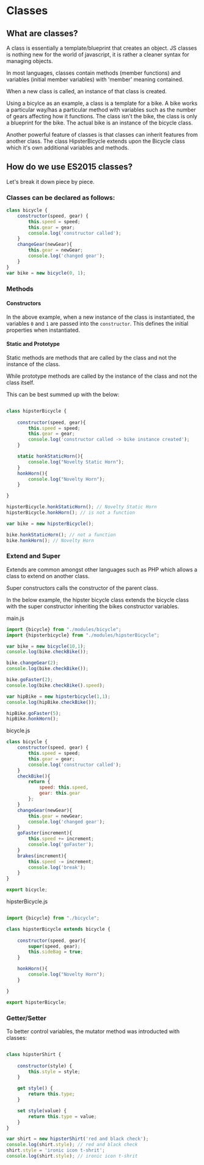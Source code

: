 # Classes

## What are classes?

A class is essentially a template/blueprint that creates an object. JS classes is nothing new for the world of javascript, it is rather a cleaner syntax for managing objects.

In most languages, classes contain methods (member functions) and variables (initial member variables) with 'member' meaning contained.

When a new class is called, an instance of that class is created.

Using a bicylce as an example, a class is a template for a bike. A bike works a particular way/has a particular method with variables such as the number of gears affecting how it functions. The class isn't the bike, the class is only a blueprint for the bike. The actual bike is an instance of the bicycle class.

 Another powerful feature of classes is that classes can inherit features from another class. The class HipsterBicycle extends upon the Bicycle class which it's own additional variables and methods.

## How do we use ES2015 classes?

Let's break it down piece by piece.

### Classes can be declared as follows:

```javascript
class bicycle {
	constructor(speed, gear) {
		this.speed = speed;
		this.gear = gear;
		console.log('constructor called');
	}
	changeGear(newGear){
		this.gear = newGear;
		console.log('changed gear');
	}
}
var bike = new bicycle(0, 1);

```

### Methods

#### Constructors

In the above example, when a new instance of the class is instantiated, the variables `0` and `1` are passed into the `constructor`. This defines the initial properties when instantiated.

#### Static and Prototype

Static methods are methods that are called by the class and not the instance of the class.

While prototype methods are called by the instance of the class and not the class itself.

This can be best summed up with the below:

```javascript

class hipsterBicycle {
	
	constructor(speed, gear){
		this.speed = speed;
		this.gear = gear;
		console.log('constructor called -> bike instance created');
	}

	static honkStaticHorn(){
		console.log("Novelty Static Horn");
	}
	honkHorn(){
		console.log("Novelty Horn");
	}

}

hipsterBicycle.honkStaticHorn(); // Novelty Static Horn
hipsterBicycle.honkHorn(); // is not a function

var bike = new hipsterBicycle();

bike.honkStaticHorn(); // not a function
bike.honkHorn(); // Novelty Horn

```

### Extend and Super

Extends are common amongst other languages such as PHP which allows a class to extend on another class.

Super constructors calls the constructor of the parent class.

In the below example, the hipster bicycle class extends the bicycle class with the super constructor inheriting the bikes constructor variables.

main.js
```javascript
import {bicycle} from "./modules/bicycle";
import {hipsterbicycle} from "./modules/hipsterBicycle";

var bike = new bicycle(10,1);
console.log(bike.checkBike());

bike.changeGear(2);
console.log(bike.checkBike());

bike.goFaster(2);
console.log(bike.checkBike().speed);

var hipBike = new hipsterbicycle(1,1);
console.log(hipBike.checkBike());

hipBike.goFaster(5);
hipBike.honkHorn();

```

bicycle.js
```javascript
class bicycle {
	constructor(speed, gear) {
		this.speed = speed;
		this.gear = gear;
		console.log('constructor called');
	}
	checkBike(){
		return {
			speed: this.speed, 
			gear: this.gear
		};
	}
	changeGear(newGear){
		this.gear = newGear;
		console.log('changed gear');
	}
	goFaster(increment){
		this.speed += increment;
		console.log('goFaster');
	}
	brakes(increment){
		this.speed -= increment;
		console.log('break');
	}
}

export bicycle;

```

hipsterBicycle.js
```javascript

import {bicycle} from "./bicycle";

class hipsterBicycle extends bicycle {
	
	constructor(speed, gear){
		super(speed, gear);
		this.sideBag = true;
	}

	honkHorn(){
		console.log("Novelty Horn");
	}

}

export hipsterBicycle;

```

### Getter/Setter

To better control variables, the mutator method was introducted with classes:

```javascript

class hipsterShirt {
	
	constructor(style) {
		this.style = style;
	}

	get style() {
		return this.type;
	}

	set style(value) {
		return this.type = value;
	}
}

var shirt = new hipsterShirt('red and black check');
console.log(shirt.style); // red and black check
shirt.style = 'ironic icon t-shrit';
console.log(shirt.style); // ironic icon t-shrit

```
